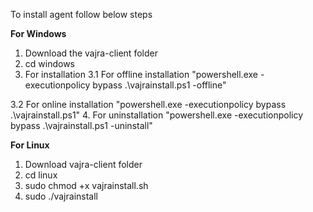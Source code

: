 To install agent follow below steps 


**For Windows**
1. Download the vajra-client folder
2. cd windows
3. For installation
3.1 For offline installation "powershell.exe -executionpolicy bypass .\vajrainstall.ps1 -offline"

3.2 For online installation "powershell.exe -executionpolicy bypass .\vajrainstall.ps1"
4. For uninstallation "powershell.exe -executionpolicy bypass .\vajrainstall.ps1 -uninstall"

**For Linux**
1. Download vajra-client folder
2. cd linux
3. sudo chmod +x vajrainstall.sh
4. sudo ./vajrainstall
